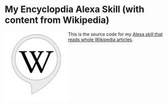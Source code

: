 # **My Encyclopdia** Alexa Skill (with content from Wikipedia)

 <img src="logo/logo.png" width="200" align="left">

This is the source code for my [Alexa skill that reads whole Wikipedia articles](https://www.amazon.de/Peter-G%C3%B6tz-Wikipedia/dp/B07BKRT478).
